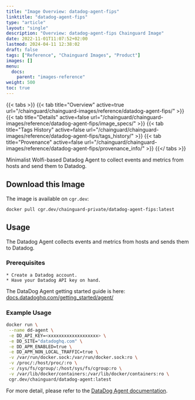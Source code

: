 ```yaml
---
title: "Image Overview: datadog-agent-fips"
linktitle: "datadog-agent-fips"
type: "article"
layout: "single"
description: "Overview: datadog-agent-fips Chainguard Image"
date: 2022-11-01T11:07:52+02:00
lastmod: 2024-04-11 12:38:02
draft: false
tags: ["Reference", "Chainguard Images", "Product"]
images: []
menu: 
  docs: 
    parent: "images-reference"
weight: 500
toc: true
---
```


{{< tabs >}}
{{< tab title="Overview" active=true url="/chainguard/chainguard-images/reference/datadog-agent-fips/" >}}
{{< tab title="Details" active=false url="/chainguard/chainguard-images/reference/datadog-agent-fips/image_specs/" >}}
{{< tab title="Tags History" active=false url="/chainguard/chainguard-images/reference/datadog-agent-fips/tags_history/" >}}
{{< tab title="Provenance" active=false url="/chainguard/chainguard-images/reference/datadog-agent-fips/provenance_info/" >}}
{{</ tabs >}}



<!--overview:start-->
Minimalist Wolfi-based Datadog Agent to collect events and metrics from hosts and send them to Datadog.
<!--overview:end-->

## Download this Image

The image is available on `cgr.dev`:

```
docker pull cgr.dev/chainguard-private/datadog-agent-fips:latest
```


<!--body:start-->
## Usage

The Datadog Agent collects events and metrics from hosts and sends them to Datadog.

### Prerequisites

    * Create a Datadog account.
    * Have your Datadog API key on hand.

The DataDog Agent getting started guide is here: [docs.datadoghq.com/getting_started/agent/](https://docs.datadoghq.com/getting_started/agent/)

### Example Usage

```bash
docker run \
 --name dd-agent \
 -e DD_API_KEY=<xxxxxxxxxxxxxxxxxxx> \
 -e DD_SITE="datadoghq.com" \
 -e DD_APM_ENABLED=true \
 -e DD_APM_NON_LOCAL_TRAFFIC=true \
 -v /var/run/docker.sock:/var/run/docker.sock:ro \
 -v /proc/:/host/proc/:ro \
 -v /sys/fs/cgroup/:/host/sys/fs/cgroup:ro \
 -v /var/lib/docker/containers:/var/lib/docker/containers:ro \
 cgr.dev/chainguard/datadog-agent:latest
```

For more detail, please refer to the [DataDog Agent documentation](https://github.com/DataDog/datadog-agent).
<!--body:end-->

